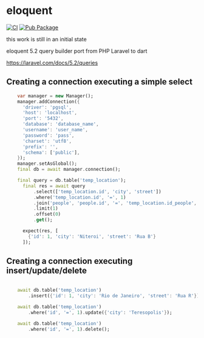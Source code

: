 # eloquent
[![CI](https://github.com/insinfo/eloquent_dart/actions/workflows/dart.yml/badge.svg)](https://github.com/insinfo/eloquent_dart/actions/workflows/dart.yml)
[![Pub Package](https://img.shields.io/pub/v/eloquent.svg)](https://pub.dev/packages/eloquent)  

this work is still in an initial state

eloquent 5.2 query builder port from PHP Laravel to dart

https://laravel.com/docs/5.2/queries



## Creating a connection executing a simple select
```dart
    var manager = new Manager();
    manager.addConnection({
      'driver': 'pgsql',
      'host': 'localhost',
      'port': '5432',
      'database': 'database_name',
      'username': 'user_name',
      'password': 'pass',
      'charset': 'utf8',
      'prefix': '',
      'schema': ['public'],      
    });
    manager.setAsGlobal();
    final db = await manager.connection();

    final query = db.table('temp_location');
      final res = await query
          .select(['temp_location.id', 'city', 'street'])
          .where('temp_location.id', '=', 1)
          .join('people', 'people.id', '=', 'temp_location.id_people', 'inner')
          .limit(1)
          .offset(0)
          .get();

      expect(res, [
        {'id': 1, 'city': 'Niteroi', 'street': 'Rua B'}
      ]);


```

## Creating a connection executing insert/update/delete
```dart
   
    await db.table('temp_location')
        .insert({'id': 1, 'city': 'Rio de Janeiro', 'street': 'Rua R'});

    await db.table('temp_location')
        .where('id', '=', 1).update({'city': 'Teresopolis'});

    await db.table('temp_location')
        .where('id', '=', 1).delete();

```